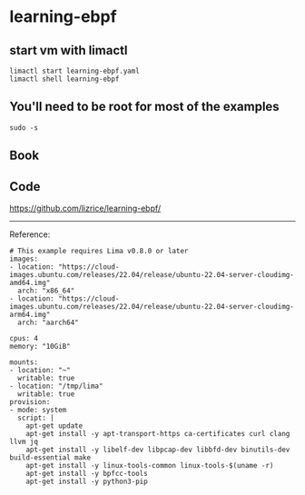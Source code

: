 # learning-ebpf




## start vm with limactl
```
limactl start learning-ebpf.yaml
limactl shell learning-ebpf
```


## You'll need to be root for most of the examples
```
sudo -s
```



## Book

## Code 
https://github.com/lizrice/learning-ebpf/  



---
Reference:
```
# This example requires Lima v0.8.0 or later
images:
- location: "https://cloud-images.ubuntu.com/releases/22.04/release/ubuntu-22.04-server-cloudimg-amd64.img"
  arch: "x86_64"
- location: "https://cloud-images.ubuntu.com/releases/22.04/release/ubuntu-22.04-server-cloudimg-arm64.img"
  arch: "aarch64"

cpus: 4
memory: "10GiB"

mounts:
- location: "~"
  writable: true
- location: "/tmp/lima"
  writable: true
provision:
- mode: system
  script: |
    apt-get update
    apt-get install -y apt-transport-https ca-certificates curl clang llvm jq
    apt-get install -y libelf-dev libpcap-dev libbfd-dev binutils-dev build-essential make 
    apt-get install -y linux-tools-common linux-tools-$(uname -r) 
    apt-get install -y bpfcc-tools
    apt-get install -y python3-pip
```